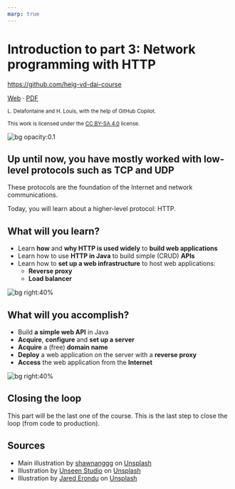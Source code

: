 ```yaml
---
marp: true
---
```


<!--
theme: gaia
size: 16:9
paginate: true
author: L. Delafontaine and H. Louis, with the help of GitHub Copilot
title: 'HEIG-VD DAI Course - Introduction to part 4: Network programming with HTTP'
description: 'Introduction to part 4: Network programming with HTTP for the DAI course at HEIG-VD, Switzerland'
url: https://heig-vd-dai-course.github.io/heig-vd-dai-course/19-introduction-to-part-3/
footer: '**HEIG-VD** - DAI Course 2024-2025 - CC BY-SA 4.0'
style: |
    :root {
        --color-background: #fff;
        --color-foreground: #333;
        --color-highlight: #f96;
        --color-dimmed: #888;
        --color-headings: #7d8ca3;
    }
    blockquote {
        font-style: italic;
    }
    table {
        width: 100%;
    }
    th:first-child {
        width: 15%;
    }
    h1, h2, h3, h4, h5, h6 {
        color: var(--color-headings);
    }
    h2, h3, h4, h5, h6 {
        font-size: 1.5rem;
    }
    h1 a:link, h2 a:link, h3 a:link, h4 a:link, h5 a:link, h6 a:link {
        text-decoration: none;
    }
    section:not([class=lead]) > p, blockquote {
        text-align: justify;
    }
headingDivider: 4
-->

[web]:
  https://heig-vd-dai-course.github.io/heig-vd-dai-course/19-introduction-to-part-3/
[pdf]:
  https://heig-vd-dai-course.github.io/heig-vd-dai-course/19-introduction-to-part-3/19-introduction-to-part-3-presentation.pdf
[license]:
  https://github.com/heig-vd-dai-course/heig-vd-dai-course/blob/main/LICENSE.md
[illustration]:
  https://images.unsplash.com/photo-1519043916581-33ecfdba3b1c?fit=crop&h=720

# Introduction to part 3: Network programming with HTTP

<!--
_class: lead
_paginate: false
-->

<https://github.com/heig-vd-dai-course>

[Web][web] · [PDF][pdf]

<small>L. Delafontaine and H. Louis, with the help of GitHub Copilot.</small>

<small>This work is licensed under the [CC BY-SA 4.0][license] license.</small>

![bg opacity:0.1][illustration]

## Up until now, you have mostly worked with low-level protocols such as TCP and UDP

<!-- _class: lead -->

These protocols are the foundation of the Internet and network communications.

Today, you will learn about a higher-level protocol: HTTP.

## What will you learn?

- Learn **how** and **why HTTP is used widely** to **build web applications**
- Learn how to use **HTTP in Java** to build simple (CRUD) **APIs**
- Learn how to **set up a web infrastructure** to host web applications:
  - **Reverse proxy**
  - **Load balancer**

![bg right:40%](https://images.unsplash.com/photo-1434030216411-0b793f4b4173?fit=crop&h=720)

## What will you accomplish?

- Build **a simple web API** in Java
- **Acquire**, **configure** and **set up a server**
- **Acquire** a (free) **domain name**
- **Deploy** a web application on the server with a **reverse proxy**
- **Access** the web application from the **Internet**

![bg right:40%](https://images.unsplash.com/photo-1433878455169-4698e60005b1?fit=crop&h=720)

## Closing the loop

<!-- _class: lead -->

This part will be the last one of the course. This is the last step to close the
loop (from code to production).

## Sources

- Main illustration by [shawnanggg](https://unsplash.com/@shawnanggg) on
  [Unsplash](https://unsplash.com/photos/vdBE638sszE)
- Illustration by [Unseen Studio](https://unsplash.com/@craftedbygc) on
  [Unsplash](https://unsplash.com/photos/s9CC2SKySJM)
- Illustration by [Jared Erondu](https://unsplash.com/@erondu) on
  [Unsplash](https://unsplash.com/photos/j4PaE7E2_Ws)
